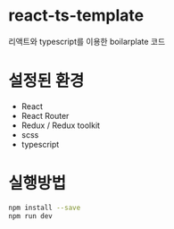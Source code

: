 # react-ts-template
리액트와 typescript를 이용한 boilarplate 코드


# 설정된 환경

* React
* React Router
* Redux / Redux toolkit
* scss
* typescript

# 실행방법

```bash
npm install --save
npm run dev 
```
